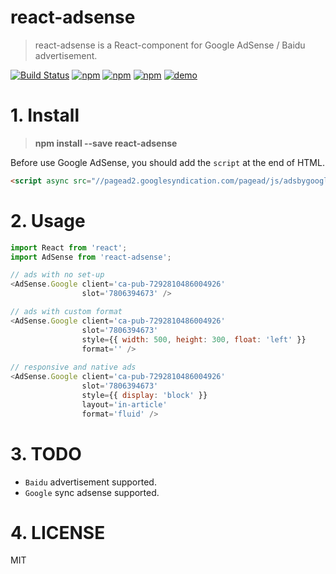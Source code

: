 # react-adsense


> react-adsense is a React-component for Google AdSense / Baidu advertisement.

[![Build Status](https://travis-ci.org/hustcc/react-adsense.svg?branch=master)](https://travis-ci.org/hustcc/react-adsense) [![npm](https://img.shields.io/npm/v/react-adsense.svg?style=flat-square)](https://www.npmjs.com/package/react-adsense) [![npm](https://img.shields.io/npm/dt/react-adsense.svg?style=flat-square)](https://www.npmjs.com/package/react-adsense) [![npm](https://img.shields.io/npm/l/react-adsense.svg?style=flat-square)](https://www.npmjs.com/package/react-adsense) [![demo](https://img.shields.io/badge/LiveDemo-ClickHere-ff69b4.svg)](http://git.hust.cc/react-adsense/)


# 1. Install

> **npm install --save react-adsense**

Before use Google AdSense, you should add the `script` at the end of HTML.

```html
<script async src="//pagead2.googlesyndication.com/pagead/js/adsbygoogle.js"></script>
```

# 2. Usage

```js
import React from 'react';
import AdSense from 'react-adsense';

// ads with no set-up
<AdSense.Google client='ca-pub-7292810486004926'
                slot='7806394673' />

// ads with custom format
<AdSense.Google client='ca-pub-7292810486004926'
                slot='7806394673'
                style={{ width: 500, height: 300, float: 'left' }}
                format='' />
                
// responsive and native ads
<AdSense.Google client='ca-pub-7292810486004926'
                slot='7806394673'
                style={{ display: 'block' }}
                layout='in-article'
                format='fluid' />
```


# 3. TODO

 - `Baidu` advertisement supported.
 - `Google` sync adsense supported.


# 4. LICENSE

MIT
